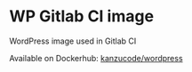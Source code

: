 # WP Gitlab CI image
WordPress image used in Gitlab CI 

Available on Dockerhub: [kanzucode/wordpress](https://hub.docker.com/r/kanzucode/wordpress) 


